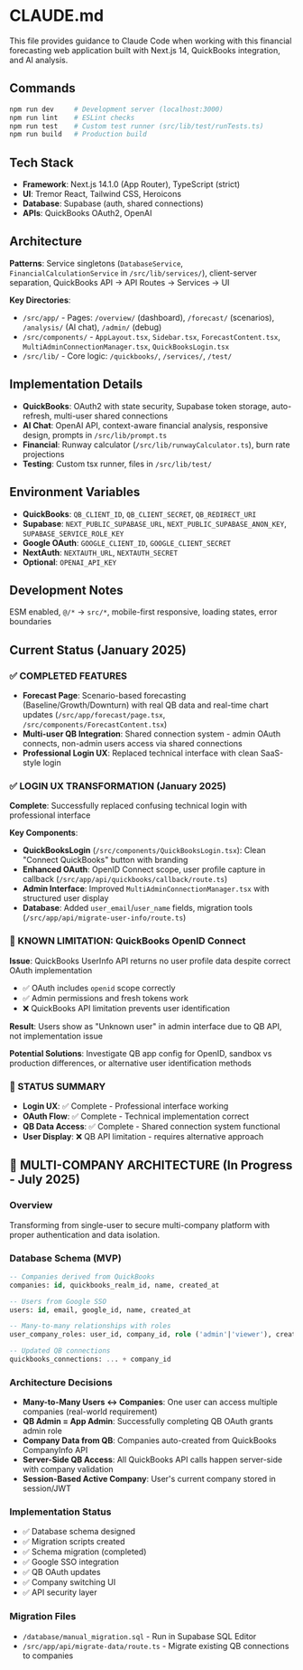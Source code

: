 # CLAUDE.md

This file provides guidance to Claude Code when working with this financial forecasting web application built with Next.js 14, QuickBooks integration, and AI analysis.

## Commands

```bash
npm run dev     # Development server (localhost:3000)
npm run lint    # ESLint checks
npm run test    # Custom test runner (src/lib/test/runTests.ts)
npm run build   # Production build
```

## Tech Stack

- **Framework**: Next.js 14.1.0 (App Router), TypeScript (strict)
- **UI**: Tremor React, Tailwind CSS, Heroicons
- **Database**: Supabase (auth, shared connections)
- **APIs**: QuickBooks OAuth2, OpenAI

## Architecture

**Patterns**: Service singletons (`DatabaseService`, `FinancialCalculationService` in `/src/lib/services/`), client-server separation, QuickBooks API → API Routes → Services → UI

**Key Directories**:

- `/src/app/` - Pages: `/overview/` (dashboard), `/forecast/` (scenarios), `/analysis/` (AI chat), `/admin/` (debug)
- `/src/components/` - `AppLayout.tsx`, `Sidebar.tsx`, `ForecastContent.tsx`, `MultiAdminConnectionManager.tsx`, `QuickBooksLogin.tsx`
- `/src/lib/` - Core logic: `/quickbooks/`, `/services/`, `/test/`

## Implementation Details

- **QuickBooks**: OAuth2 with state security, Supabase token storage, auto-refresh, multi-user shared connections
- **AI Chat**: OpenAI API, context-aware financial analysis, responsive design, prompts in `/src/lib/prompt.ts`
- **Financial**: Runway calculator (`/src/lib/runwayCalculator.ts`), burn rate projections
- **Testing**: Custom tsx runner, files in `/src/lib/test/`

## Environment Variables

- **QuickBooks**: `QB_CLIENT_ID`, `QB_CLIENT_SECRET`, `QB_REDIRECT_URI`
- **Supabase**: `NEXT_PUBLIC_SUPABASE_URL`, `NEXT_PUBLIC_SUPABASE_ANON_KEY`, `SUPABASE_SERVICE_ROLE_KEY`
- **Google OAuth**: `GOOGLE_CLIENT_ID`, `GOOGLE_CLIENT_SECRET`
- **NextAuth**: `NEXTAUTH_URL`, `NEXTAUTH_SECRET`
- **Optional**: `OPENAI_API_KEY`

## Development Notes

ESM enabled, `@/*` → `src/*`, mobile-first responsive, loading states, error boundaries

## Current Status (January 2025)

### ✅ COMPLETED FEATURES

- **Forecast Page**: Scenario-based forecasting (Baseline/Growth/Downturn) with real QB data and real-time chart updates (`/src/app/forecast/page.tsx`, `/src/components/ForecastContent.tsx`)
- **Multi-user QB Integration**: Shared connection system - admin OAuth connects, non-admin users access via shared connections
- **Professional Login UX**: Replaced technical interface with clean SaaS-style login

### ✅ LOGIN UX TRANSFORMATION (January 2025)

**Complete**: Successfully replaced confusing technical login with professional interface

**Key Components**:

- **QuickBooksLogin** (`/src/components/QuickBooksLogin.tsx`): Clean "Connect QuickBooks" button with branding
- **Enhanced OAuth**: OpenID Connect scope, user profile capture in callback (`/src/app/api/quickbooks/callback/route.ts`)
- **Admin Interface**: Improved `MultiAdminConnectionManager.tsx` with structured user display
- **Database**: Added `user_email`/`user_name` fields, migration tools (`/src/app/api/migrate-user-info/route.ts`)

### 🚨 KNOWN LIMITATION: QuickBooks OpenID Connect

**Issue**: QuickBooks UserInfo API returns no user profile data despite correct OAuth implementation

- ✅ OAuth includes `openid` scope correctly
- ✅ Admin permissions and fresh tokens work
- ❌ QuickBooks API limitation prevents user identification

**Result**: Users show as "Unknown user" in admin interface due to QB API, not implementation issue

**Potential Solutions**: Investigate QB app config for OpenID, sandbox vs production differences, or alternative user identification methods

### 🎯 STATUS SUMMARY

- **Login UX**: ✅ Complete - Professional interface working
- **OAuth Flow**: ✅ Complete - Technical implementation correct
- **QB Data Access**: ✅ Complete - Shared connection system functional
- **User Display**: ❌ QB API limitation - requires alternative approach

## 🚧 MULTI-COMPANY ARCHITECTURE (In Progress - July 2025)

### Overview

Transforming from single-user to secure multi-company platform with proper authentication and data isolation.

### Database Schema (MVP)

```sql
-- Companies derived from QuickBooks
companies: id, quickbooks_realm_id, name, created_at

-- Users from Google SSO
users: id, email, google_id, name, created_at

-- Many-to-many relationships with roles
user_company_roles: user_id, company_id, role ('admin'|'viewer'), created_at

-- Updated QB connections
quickbooks_connections: ... + company_id
```

### Architecture Decisions

- **Many-to-Many Users ↔ Companies**: One user can access multiple companies (real-world requirement)
- **QB Admin = App Admin**: Successfully completing QB OAuth grants admin role
- **Company Data from QB**: Companies auto-created from QuickBooks CompanyInfo API
- **Server-Side QB Access**: All QuickBooks API calls happen server-side with company validation
- **Session-Based Active Company**: User's current company stored in session/JWT

### Implementation Status

- ✅ Database schema designed
- ✅ Migration scripts created  
- ✅ Schema migration (completed)
- ✅ Google SSO integration
- ✅ QB OAuth updates
- ✅ Company switching UI
- ✅ API security layer

### Migration Files

- `/database/manual_migration.sql` - Run in Supabase SQL Editor
- `/src/app/api/migrate-data/route.ts` - Migrate existing QB connections to companies

